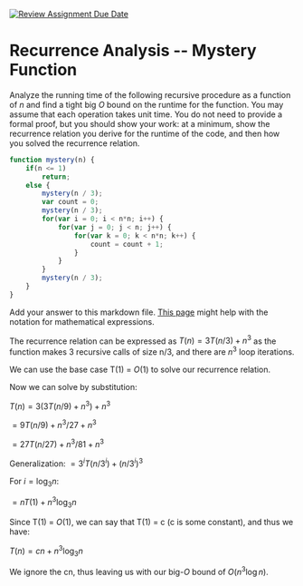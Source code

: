 [![Review Assignment Due Date](https://classroom.github.com/assets/deadline-readme-button-24ddc0f5d75046c5622901739e7c5dd533143b0c8e959d652212380cedb1ea36.svg)](https://classroom.github.com/a/OlW38W4k)
# Recurrence Analysis -- Mystery Function

Analyze the running time of the following recursive procedure as a function of
$n$ and find a tight big $O$ bound on the runtime for the function. You may
assume that each operation takes unit time. You do not need to provide a formal
proof, but you should show your work: at a minimum, show the recurrence relation
you derive for the runtime of the code, and then how you solved the recurrence
relation.

```javascript
function mystery(n) {
    if(n <= 1)
        return;
    else {
        mystery(n / 3);
        var count = 0;
        mystery(n / 3);
        for(var i = 0; i < n*n; i++) {
            for(var j = 0; j < n; j++) {
                for(var k = 0; k < n*n; k++) {
                    count = count + 1;
                }
            }
        }
        mystery(n / 3);
    }
}
```

Add your answer to this markdown file. [This
page](https://docs.github.com/en/get-started/writing-on-github/working-with-advanced-formatting/writing-mathematical-expressions)
might help with the notation for mathematical expressions.

The recurrence relation can be expressed as $T(n) = 3T(n/3) + n^3$ as the function makes 3 recursive calls of size n/3, and there are $n^3$ loop iterations.

We can use the base case T(1) = $O$(1) to solve our recurrence relation.

Now we can solve by substitution:

$T(n) = 3(3T(n/9) + n^3) + n^3$

$= 9T(n/9) + n^3/27 + n^3$

$= 27T(n/27) + n^3/81 + n^3$

Generalization:
$= 3^iT(n/3^i) + (n/3^i)^3$

For $i = \log_{3} n$:

$= nT(1) + n^3\log_{3} n$

Since T(1) = $O$(1), we can say that T(1) = c (c is some constant), and thus we have:

$T(n) = cn + n^3\log_{3} n$

We ignore the cn, thus leaving us with our big-$O$ bound of $O(n^3\log n)$.
